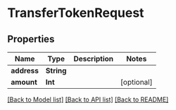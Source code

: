# TransferTokenRequest

## Properties
Name | Type | Description | Notes
------------ | ------------- | ------------- | -------------
**address** | **String** |  | 
**amount** | **Int** |  | [optional] 

[[Back to Model list]](../README.md#documentation-for-models) [[Back to API list]](../README.md#documentation-for-api-endpoints) [[Back to README]](../README.md)


